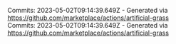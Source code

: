 Commits: 2023-05-02T09:14:39.649Z - Generated via https://github.com/marketplace/actions/artificial-grass
<br>
Commits: 2023-05-02T09:14:39.649Z - Generated via https://github.com/marketplace/actions/artificial-grass
<br>
